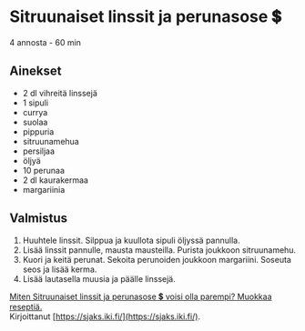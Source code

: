 # Sitruunaiset linssit ja perunasose 💲
4 annosta - 60 min


## Ainekset
- 2 dl vihreitä linssejä
- 1 sipuli
- currya
- suolaa
- pippuria
- sitruunamehua
- persiljaa
- öljyä
- 10 perunaa
- 2 dl kaurakermaa
- margariinia


## Valmistus
1. Huuhtele linssit. Silppua ja kuullota sipuli öljyssä pannulla.
2. Lisää linssit pannulle, mausta mausteilla. Purista joukkoon sitruunamehu.
3. Kuori ja keitä perunat. Sekoita perunoiden joukkoon margariini. Soseuta seos ja lisää kerma.
4. Lisää lautasella muusia ja päälle linssejä.



[Miten Sitruunaiset linssit ja perunasose 💲 voisi olla parempi? Muokkaa reseptiä.](https://github.com/sjaks/cookbook/edit/master/src/sitruunalinssit.md)  
Kirjoittanut [https://sjaks.iki.fi/](https://sjaks.iki.fi/).